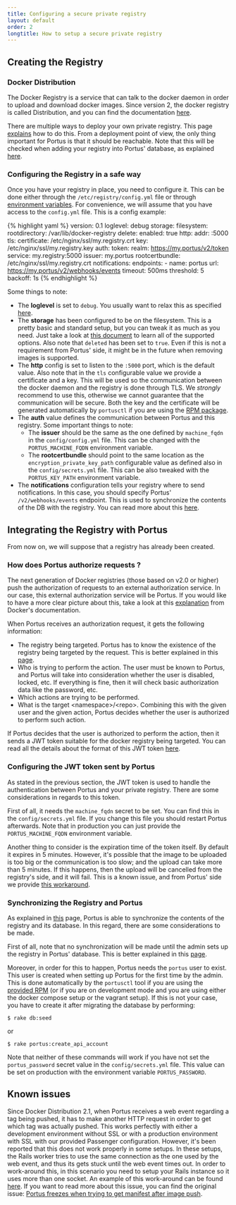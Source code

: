```yaml
---
title: Configuring a secure private registry
layout: default
order: 2
longtitle: How to setup a secure private registry
---
```


## Creating the Registry

### Docker Distribution

The Docker Registry is a service that can talk to the docker daemon in order to
upload and download docker images. Since version 2, the docker registry is
called Distribution, and you can find the documentation
[here](https://www.docker.com/docker-registry).

There are multiple ways to deploy your own private registry. This page
[explains](https://docs.docker.com/registry/deploying/) how to do this. From a
deployment point of view, the only thing important for Portus is that it should
be reachable. Note that this will be checked when adding your registry into
Portus' database, as explained [here](/docs/Configuring-the-registry.html).

### Configuring the Registry in a safe way

Once you have your registry in place, you need to configure it. This can be
done either through the `/etc/registry/config.yml` file or through [environment
variables](https://github.com/docker/distribution/blob/master/docs/configuration.md#override-specific-configuration-options).
For convenience, we will assume that you have access to the `config.yml` file.
This is a config example:

{% highlight yaml %}
version: 0.1
loglevel: debug
storage:
  filesystem:
    rootdirectory: /var/lib/docker-registry
  delete:
    enabled: true
http:
  addr: :5000
  tls:
    certificate: /etc/nginx/ssl/my.registry.crt
    key: /etc/nginx/ssl/my.registry.key
auth:
  token:
    realm: https://my.portus/v2/token
    service: my.registry:5000
    issuer: my.portus
    rootcertbundle: /etc/nginx/ssl/my.registry.crt
notifications:
  endpoints:
    - name: portus
      url: https://my.portus/v2/webhooks/events
      timeout: 500ms
      threshold: 5
      backoff: 1s
{% endhighlight %}

Some things to note:

- The **loglevel** is set to `debug`. You usually want to relax this as specified
  [here](https://github.com/docker/distribution/blob/master/docs/configuration.md#log).
- The **storage** has been configured to be on the filesystem. This is a pretty
  basic and standard setup, but you can tweak it as much as you need. Just take a
  look at [this document](https://github.com/docker/distribution/blob/master/docs/configuration.md#storage)
  to learn all of the supported options. Also note that `deleted` has been set
  to `true`. Even if this is not a requirement from Portus' side, it might be
  in the future when removing images is supported.
- The **http** config is set to listen to the `:5000` port, which is the default
  value. Also note that in the `tls` configurable value we provide a
  certificate and a key. This will be used so the communication between the
  docker daemon and the registry is done through TLS. We *strongly* recommend
  to use this, otherwise we cannot guarantee that the communication will be
  secure. Both the key and the certificate will be generated automatically by
  `portusctl` if you are using the [RPM package](/docs/setups/1_rpm_packages.html).
- The **auth** value defines the communication between Portus and this
  registry. Some important things to note:
  - The **issuer** should be the same as the one defined by `machine_fqdn` in
    the `config/config.yml` file. This can be changed with the `PORTUS_MACHINE_FQDN`
    environment variable.
  - The **rootcertbundle** should point to the same location as the
    `encryption_private_key_path` configurable value as defined also in the
    `config/secrets.yml` file. This can be also tweaked with the `PORTUS_KEY_PATH`
    environment variable.
- The **notifications** configuration tells your registry where to send
  notifications. In this case, you should specify Portus' `/v2/webhooks/events`
  endpoint. This is used to synchronize the contents of the DB with the
  registry. You can read more about this
  [here](/features/1_Synchronizing-the-Registry-and-Portus.html).

## Integrating the Registry with Portus

From now on, we will suppose that a registry has already been created.

### How does Portus authorize requests ?

The next generation of Docker registries (those based on v2.0 or higher) push
the authorization of requests to an external authorization service. In our
case, this external authorization service will be Portus. If you would like to
have a more clear picture about this, take a look at this
[explanation](https://github.com/docker/distribution/blob/master/docs/spec/auth/token.md#docker-registry-v2-authentication-via-central-service)
from Docker's documentation.

When Portus receives an authorization request, it gets the following
information:

- The registry being targeted. Portus has to know the existence of the registry
  being targeted by the request. This is better explained in this
  [page](/docs/Configuring-the-registry.html).
- Who is trying to perform the action. The user must be known to Portus, and
  Portus will take into consideration whether the user is disabled, locked,
  etc. If everything is fine, then it will check basic authorization data like
  the password, etc.
- Which actions are trying to be performed.
- What is the target \<namespace\>/\<repo\>. Combining this with the given user
  and the given action, Portus decides whether the user is authorized to
  perform such action.

If Portus decides that the user is authorized to perform the action, then it
sends a JWT token suitable for the docker registry being targeted. You can read
all the details about the format of this JWT token
[here](https://github.com/docker/distribution/blob/master/docs/spec/auth/jwt.md).

### Configuring the JWT token sent by Portus

As stated in the previous section, the JWT token is used to handle the
authentication between Portus and your private registry. There are some
considerations in regards to this token.

First of all, it needs the `machine_fqdn` secret to be set. You can find this
in the `config/secrets.yml` file. If you change this file you should restart
Portus afterwards. Note that in production you can just provide the
`PORTUS_MACHINE_FQDN` environment variable.

Another thing to consider is the expiration time of the token itself. By default
it expires in 5 minutes. However, it's possible that the image to be uploaded is
too big or the communication is too slow; and the upload can take more than 5
minutes. If this happens, then the upload will be cancelled from the registry's
side, and it will fail. This is a known issue, and from Portus' side we provide
[this workaround](/docs/Configuring-Portus.html#advanced-registry-options).

### Synchronizing the Registry and Portus

As explained in [this](/features/1_Synchronizing-the-Registry-and-Portus.html)
page, Portus is able to synchronize the contents of the registry and its
database. In this regard, there are some considerations to be made.

First of all, note that no synchronization will be made until the admin sets up
the registry in Portus' database. This is better explained in this
[page](/docs/Configuring-the-registry.html).

Moreover, in order for this to happen, Portus needs the `portus` user to exist.
This user is created when setting up Portus for the first time by the admin.
This is done automatically by the `portusctl` tool if you are using the [provided
RPM](/docs/setups/1_rpm_packages.html) (or if you are on development mode and
you are using either the docker compose setup or the vagrant setup). If this is
not your case, you have to create it after migrating the database by performing:

    $ rake db:seed

or

    $ rake portus:create_api_account

Note that neither of these commands will work if you have not set the
`portus_password` secret value in the `config/secrets.yml` file. This value can
be set on production with the environment variable `PORTUS_PASSWORD`.

## Known issues

Since Docker Distribution 2.1, when Portus receives a web event regarding a tag
being pushed, it has to make another HTTP request in order to get which tag was
actually pushed. This works perfectly with either a development environment
without SSL or with a production environment with SSL with our provided
Passenger configuration. However, it's been reported that this does not work
properly in some setups. In these setups, the Rails worker tries to use the
same connection as the one used by the web event, and thus its gets stuck until
the web event times out. In order to work-around this, in this scenario you
need to setup your Rails instance so it uses more than one socket. An example
of this work-around can be found
[here](http://jordanhollinger.com/2011/12/19/deploying-with-thin/). If you want
to read more about this issue, you can find the original issue:
[Portus freezes when trying to get manifest after image push](https://github.com/SUSE/Portus/issues/373).
